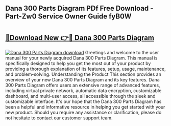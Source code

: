 ## Dana 300 Parts Diagram PDf Free Download - Part-Zw0 Service Owner Guide fyB0W

# <h2><a href="http://dfr6ojn.blite.top/?on=Dana+300+Parts+Diagram">🔗Download New 👉🔴 Dana 300 Parts Diagram</a></h2>

[![Dana 300 Parts Diagram download](https://i.imgur.com/lujVjoI.png)](http://dfr6ojn.blite.top/?on=Dana+300+Parts+Diagram)
Greetings and welcome to the user manual for your newly acquired Dana 300 Parts Diagram. This manual is specifically designed to help you get the most out of your product by providing a thorough explanation of its features, setup, usage, maintenance, and problem-solving. Understanding the Product This section provides an overview of your new Dana 300 Parts Diagram and its key features. Dana 300 Parts Diagram offers users an extensive range of advanced features, including virtual private network, automatic data encryption, customizable dashboard, and multi-user access, all accessible through the sleek and customizable interface. It's our hope that the Dana 300 Parts Diagram has been a helpful and informative resource in helping you get started with your new product. Should you require any assistance or clarification, please do not hesitate to contact our customer support team.
